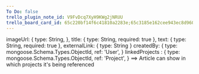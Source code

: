 ```yaml
---
To Do: false
trello_plugin_note_id: V9FvDcq7XyH9KWg2jNRUU
trello_board_card_id: 65c220bf14f6c41810a2283e;65c3185e162cee943ec8d960
---
```


imageUrl: {
	type: String,
},
title: {
	type: String,
	required: true
},
text: {
	type: String,
	required: true
},
externalLink: {
	type: String
}
createdBy: {
	type: mongoose.Schema.Types.ObjectId,
	ref: 'User',
}
linkedProjects :  {
	type: mongoose.Schema.Types.ObjectId,
	ref: 'Project',
} ==> Article can show in which projects it's being referenced